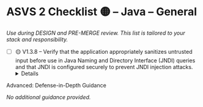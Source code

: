 # ASVS 2 Checklist 🟡 – Java – General

_Use during DESIGN and PRE-MERGE review. This list is tailored to your stack and responsibility._

- [ ] 🟡 V1.3.8 – Verify that the application appropriately sanitizes untrusted input before use in Java Naming and Directory Interface (JNDI) queries and that JNDI is configured securely to prevent JNDI injection attacks.
  <details>
<summary>Advanced: Defense-in-Depth Guidance</summary>

_No additional guidance provided._

</details>
